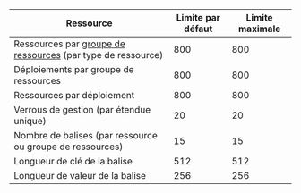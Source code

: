 Ressource|Limite par défaut|Limite maximale
---|---|---
Ressources par [groupe de ressources](../articles/resource-group-overview.md#resource-groups) (par type de ressource)|800|800
Déploiements par groupe de ressources|800|800
Ressources par déploiement|800|800
Verrous de gestion (par étendue unique)|20|20
Nombre de balises (par ressource ou groupe de ressources)|15|15
Longueur de clé de la balise|512|512
Longueur de valeur de la balise|256|256

<!---HONumber=AcomDC_0211_2016-->